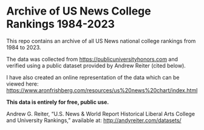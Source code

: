 # Archive of US News College Rankings 1984-2023
This repo contains an archive of all US News national college rankings from 1984 to 2023.

The data was collected from https://publicuniversityhonors.com and verified using a public dataset provided by Andrew Reiter (cited below).

I have also created an online representation of the data which can be viewed here: https://www.aronfrishberg.com/resources/us%20news%20chart/index.html

**This data is entirely for free, public use.**

Andrew G. Reiter, “U.S. News & World Report Historical Liberal Arts College and University Rankings,” available at: http://andyreiter.com/datasets/
